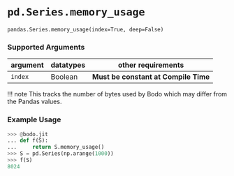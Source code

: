 # `pd.Series.memory_usage`

`pandas.Series.memory_usage(index=True, deep=False)`

### Supported Arguments

| argument | datatypes | other requirements |
|----------|-----------|--------------------------------------|
| `index` | Boolean | **Must be constant at Compile Time** |

!!! note
This tracks the number of bytes used by Bodo which may differ from
the Pandas values.

### Example Usage

```py
>>> @bodo.jit
... def f(S):
...     return S.memory_usage()
>>> S = pd.Series(np.arange(1000))
>>> f(S)
8024
```
